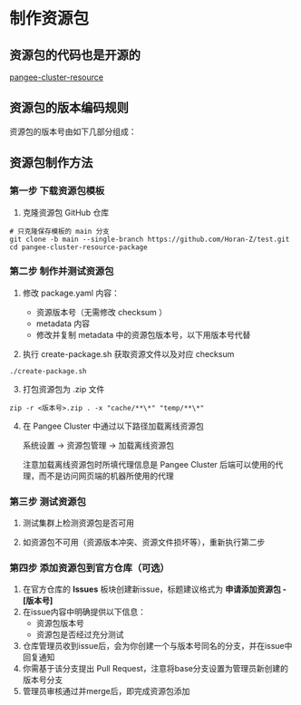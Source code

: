 ---
---

# 制作资源包

## 资源包的代码也是开源的

[pangee-cluster-resource](https://github.com/opencmit/pangee-cluster-resource)

## 资源包的版本编码规则

资源包的版本号由如下几部分组成：

## 资源包制作方法

### 第一步 下载资源包模板

1. 克隆资源包 GitHub 仓库

```shell
# 只克隆保存模板的 main 分支
git clone -b main --single-branch https://github.com/Horan-Z/test.git
cd pangee-cluster-resource-package
```

### 第二步 制作并测试资源包

1. 修改 package.yaml 内容：
   * 资源版本号（无需修改 checksum ）
   * metadata 内容
   * 修改并复制 metadata 中的资源包版本号，以下用版本号代替

2. 执行 create-package.sh 获取资源文件以及对应 checksum

```shell
./create-package.sh
```

3. 打包资源包为 .zip 文件
```shell
zip -r <版本号>.zip . -x "cache/**\*" "temp/**\*"
```

4. 在 Pangee Cluster 中通过以下路径加载离线资源包

   系统设置 -> 资源包管理 -> 加载离线资源包

   注意加载离线资源包时所填代理信息是 Pangee Cluster 后端可以使用的代理，而不是访问网页端的机器所使用的代理

### 第三步 测试资源包
1. 测试集群上检测资源包是否可用

2. 如资源包不可用（资源版本冲突、资源文件损坏等），重新执行第二步

### 第四步 添加资源包到官方仓库（可选）

1. 在官方仓库的 **Issues** 板块创建新issue，标题建议格式为 **申请添加资源包 - [版本号]**
2. 在issue内容中明确提供以下信息：
   - 资源包版本号
   - 资源包是否经过充分测试
3. 仓库管理员收到issue后，会为你创建一个与版本号同名的分支，并在issue中回复通知
4. 你需基于该分支提出 Pull Request，注意将base分支设置为管理员新创建的版本号分支
5. 管理员审核通过并merge后，即完成资源包添加